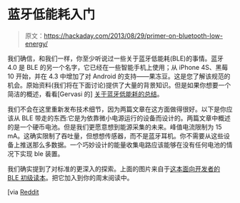 # 蓝牙低能耗入门

> 原文：<https://hackaday.com/2013/08/29/primer-on-bluetooth-low-energy/>

我们确信，和我们一样，你至少听说过一些关于蓝牙低能耗(BLE)的事情。蓝牙 4.0 是 BLE 的另一个名字，它已经在一些智能手机上使用；从 iPhone 4S、黑莓 10 开始，并在 4.3 中增加了对 Android 的支持——果冻豆。这是您了解该规范的机会。原始资料(我们将在下面讨论)提供了大量的背景知识。但是如果你想要一个简洁的概述，看看[Gervasi 的] [关于蓝牙低能耗的总结](http://www.element14.com/community/groups/wireless/blog/2013/08/23/bluetooth-low-energy)。

我们不会在这里重新发布技术细节，因为两篇文章在这方面做得很好。以下是你应该从 BLE 带走的东西:它是为依靠微小电源运行的设备而设计的。两篇文章中概述的是一个硬币电池。但是我们更愿意想到能源采集的未来。峰值电流限制为 15 mA。这确实限制了吞吐量，但想想传感器，而不是蓝牙耳机。你不需要从这些设备上推送那么多数据。一个巧妙设计的能量收集电路应该能够在没有任何电池的情况下实现 ble 装置。

我们确实提到了对标准的更深入的探索。上面的图片来自于[这本面向开发者的 BLE 初级读本](http://supportforums.blackberry.com/t5/Native-Development-Knowledge/BlackBerry-10-Bluetooth-LE-primer-for-developers/ta-p/2287377)。把它加入到你的周末阅读中。

[via [Reddit](http://www.reddit.com/r/geek/comments/1l966q/bluetooth_low_energy_the_future_of_bluetooth/)